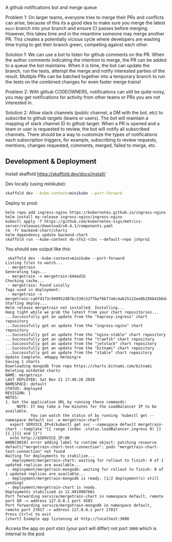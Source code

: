 A github notifications bot and merge queue

Problem 1: On larger teams, everyone tries to merge their PRs and conflicts can arise, because of this its a good idea to make sure you merge the latest `main` branch into your branch and ensure CI passes before merging. However, this takes time and in the meantime someone may merge another PR. This creates a potentially vicious cycle where developers are wasting time trying to get  their branch green, competing against each other.

Solution 1: We can use a bot to listen for github comments on the PR. When the author comments indicating the intention to merge, the PR can be added to a queue the bot maintains. When it is time, the bot can update the branch, run the tests, attempt the merge and notify interested parties of the result. Multiple PRs can be batched together into a temporary branch to run the tests on the combined changes for even faster merge trains!

Problem 2: With github CODEOWNERS, notifications can still be quite noisy, you may get notifications for activity from other teams or PRs you are not interested in.

Solution 2: Allow slack channels (public channel, a DM with the bot, etc) to subscribe to github targets (teams or users). The bot will maintain a mapping of slack channel ID to github target. When a PR is opened and a team or user is requested to review, the bot will notify all subscribed channels. There should be a way to customize the types of notifications each subscription triggers, for example, subscribing to review requests, mentions, changes requested, comments, merged, failed to merge, etc.

## Development & Deployment


Install skaffold https://skaffold.dev/docs/install/

Dev locally (using minikube):

```bash
skaffold dev --kube-context=minikube --port-forward
```

Deploy to prod:

```
helm repo add ingress-nginx https://kubernetes.github.io/ingress-nginx
helm install my-release ingress-nginx/ingress-nginx
kubectl apply -f https://github.com/kubernetes-sigs/metrics-server/releases/download/v0.4.1/components.yaml
rm -fr backend-chart/charts
helm dependency update backend-chart
skaffold run --kube-context do-sfo2-ribs --default-repo jshpro2
```

You should see output like this:

```
 skaffold dev --kube-context=minikube --port-forward
Listing files to watch...
 - mergetrain
Generating tags...
 - mergetrain -> mergetrain:644ad1b
Checking cache...
 - mergetrain: Found Locally
Tags used in deployment:
 - mergetrain -> mergetrain:ca6fd1f3c940952d876c530c52f7bef6b77a6c4ab25122ee8b256b41b6dad97a
Starting deploy...
Helm release mergetrain not installed. Installing...
Hang tight while we grab the latest from your chart repositories...
...Successfully got an update from the "haproxy-ingress" chart repository
...Successfully got an update from the "ingress-nginx" chart repository
...Successfully got an update from the "nginx-stable" chart repository
...Successfully got an update from the "traefik" chart repository
...Successfully got an update from the "jetstack" chart repository
...Successfully got an update from the "bitnami" chart repository
...Successfully got an update from the "stable" chart repository
Update Complete. ⎈Happy Helming!⎈
Saving 1 charts
Downloading mongodb from repo https://charts.bitnami.com/bitnami
Deleting outdated charts
NAME: mergetrain
LAST DEPLOYED: Sat Nov 21 17:46:26 2020
NAMESPACE: default
STATUS: deployed
REVISION: 1
NOTES:
1. Get the application URL by running these commands:
     NOTE: It may take a few minutes for the LoadBalancer IP to be available.
           You can watch the status of by running 'kubectl get --namespace default svc -w mergetrain-chart'
  export SERVICE_IP=$(kubectl get svc --namespace default mergetrain-chart --template "{{ range (index .status.loadBalancer.ingress 0) }}{{.}}{{ end }}")
  echo http://$SERVICE_IP:80
WARN[0010] error adding label to runtime object: patching resource default/"mergetrain-chart-test-connection": pods "mergetrain-chart-test-connection" not found 
Waiting for deployments to stabilize...
 - deployment/mergetrain-chart: waiting for rollout to finish: 0 of 1 updated replicas are available...
 - deployment/mergetrain-mongodb: waiting for rollout to finish: 0 of 1 updated replicas are available...
 - deployment/mergetrain-mongodb is ready. [1/2 deployment(s) still pending]
 - deployment/mergetrain-chart is ready.
Deployments stabilized in 12.491990766s
Port forwarding service/mergetrain-chart in namespace default, remote port 80 -> address 127.0.0.1 port 4503
Port forwarding service/mergetrain-mongodb in namespace default, remote port 27017 -> address 127.0.0.1 port 27017
Press Ctrl+C to exit
[chart] Example app listening at http://localhost:3000
```

Access the app on port `4503` (your port will differ) not port `3000` which is internal to the pod.